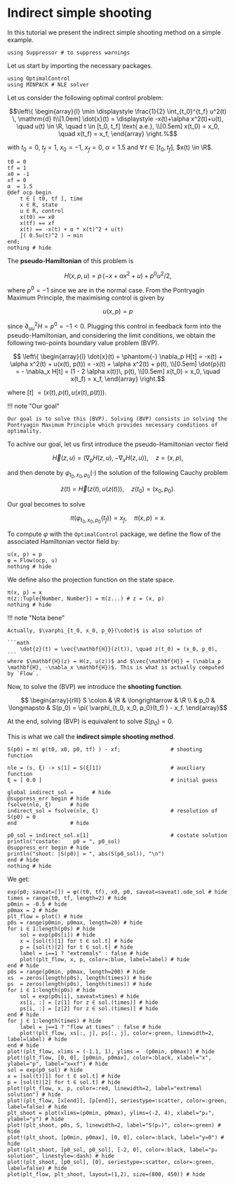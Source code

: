 # Indirect simple shooting

In this tutorial we present the indirect simple shooting method on a simple example.

```@setup main
using Suppressor # to suppress warnings
```

Let us start by importing the necessary packages.

```@example main
using OptimalControl
using MINPACK # NLE solver
```

Let us consider the following optimal control problem:

```math
\left\{ 
    \begin{array}{l}
        \min \displaystyle \frac{1}{2} \int_{t_0}^{t_f} u^2(t) \, \mathrm{d} t\\[1.0em]
        \dot{x}(t)  =  \displaystyle -x(t)+\alpha x^2(t)+u(t), \quad  u(t) \in \R, 
        \quad t \in [t_0, t_f] \text{ a.e.}, \\[0.5em]
        x(t_0) = x_0, \quad x(t_f) = x_f,
    \end{array}
\right.%
```

with $t_0 = 0$, $t_f = 1$, $x_0 = -1$, $x_f = 0$, $\alpha=1.5$ and $\forall\, t \in [t_0, t_f]$, $x(t) \in \R$.

```@example main
t0 = 0
tf = 1
x0 = -1
xf = 0
α  = 1.5
@def ocp begin
    t ∈ [ t0, tf ], time
    x ∈ R, state
    u ∈ R, control
    x(t0) == x0
    x(tf) == xf
    ẋ(t) == -x(t) + α * x(t)^2 + u(t)
    ∫( 0.5u(t)^2 ) → min
end;
nothing # hide
```

The **pseudo-Hamiltonian** of this problem is

```math
    H(x,p,u) = p \, (-x+\alpha x^2+u) + p^0 u^2 /2,
```

where $p^0 = -1$ since we are in the normal case. From the Pontryagin Maximum Principle, the maximising control is given by

```math
u(x, p) = p
```

since $\partial^2_{uu} H = p^0 = - 1 < 0$. Plugging this control in feedback form into the pseudo-Hamiltonian, and considering the limit conditions, we obtain the following two-points boundary value problem (BVP).

```math
    \left\{ 
        \begin{array}{l}
            \dot{x}(t)  = \phantom{-} \nabla_p H[t] = -x(t) + \alpha x^2(t) + u(x(t), p(t)) 
            = -x(t) + \alpha x^2(t) + p(t), \\[0.5em]
            \dot{p}(t)  = -           \nabla_x H[t] = (1 - 2 \alpha x(t))\, p(t),    \\[0.5em]
            x(t_0)        = x_0, \quad x(t_f) = x_f,
        \end{array}
    \right.
```

where $[t]~=  (x(t),p(t),u(x(t), p(t)))$.

!!! note "Our goal"

    Our goal is to solve this (BVP). Solving (BVP) consists in solving the Pontryagin Maximum Principle which provides necessary conditions of optimality.

To achive our goal, let us first introduce the pseudo-Hamiltonian vector field

```math
    \vec{H}(z,u) = \left( \nabla_p H(z,u), -\nabla_x H(z,u) \right), \quad z = (x,p),
```

and then denote by $\varphi_{t_0, x_0, p_0}(\cdot)$ the solution of the following Cauchy problem

```math
\dot{z}(t) = \vec{H}(z(t), u(z(t))), \quad z(t_0) = (x_0, p_0).
```

Our goal becomes to solve

```math
\pi( \varphi_{t_0, x_0, p_0}(t_f) ) = x_f, \quad \pi(x, p) = x.
```

To compute $\varphi$ with the `OptimalControl` package, we define the flow of the associated Hamiltonian vector field by:

```@example main
u(x, p) = p
φ = Flow(ocp, u)
nothing # hide
```

We define also the projection function on the state space.

```@example main
π(x, p) = x
π(z::Tuple{Number, Number}) = π(z...) # z = (x, p)
nothing # hide
```

!!! note "Nota bene"

    Actually, $\varphi_{t_0, x_0, p_0}(\cdot)$ is also solution of
    
    ```math
        \dot{z}(t) = \vec{\mathbf{H}}(z(t)), \quad z(t_0) = (x_0, p_0),
    ```
    where $\mathbf{H}(z) = H(z, u(z))$ and $\vec{\mathbf{H}} = (\nabla_p \mathbf{H}, -\nabla_x \mathbf{H})$. This is what is actually computed by `Flow`.

Now, to solve the (BVP) we introduce the **shooting function**.

```math
    \begin{array}{rlll}
        S \colon    & \R    & \longrightarrow   & \R \\
                    & p_0    & \longmapsto     & S(p_0) = \pi( \varphi_{t_0, x_0, p_0}(t_f) ) - x_f.
    \end{array}
```

At the end, solving (BVP) is equivalent to solve $S(p_0) = 0$.

This is what we call the **indirect simple shooting method**.

```@example main
S(p0) = π( φ(t0, x0, p0, tf) ) - xf;                # shooting function

nle = (s, ξ) -> s[1] = S(ξ[1])                      # auxiliary function
ξ = [ 0.0 ]                                         # initial guess

global indirect_sol =      # hide
@suppress_err begin # hide
fsolve(nle, ξ)      # hide
indirect_sol = fsolve(nle, ξ)                       # resolution of S(p0) = 0
end                 # hide

p0_sol = indirect_sol.x[1]                          # costate solution
println("costate:    p0 = ", p0_sol)
@suppress_err begin # hide
println("shoot: |S(p0)| = ", abs(S(p0_sol)), "\n")
end # hide
nothing # hide
```

We get:

```@example main
exp(p0; saveat=[]) = φ((t0, tf), x0, p0, saveat=saveat).ode_sol # hide
times = range(t0, tf, length=2) # hide
p0min = -0.5 # hide
p0max = 2 # hide
plt_flow = plot() # hide
p0s = range(p0min, p0max, length=20) # hide
for i ∈ 1:length(p0s) # hide
    sol = exp(p0s[i]) # hide
    x = [sol(t)[1] for t ∈ sol.t] # hide
    p = [sol(t)[2] for t ∈ sol.t] # hide
    label = i==1 ? "extremals" : false # hide
    plot!(plt_flow, x, p, color=:blue, label=label) # hide
end # hide
p0s = range(p0min, p0max, length=200) # hide
xs  = zeros(length(p0s), length(times)) # hide
ps  = zeros(length(p0s), length(times)) # hide
for i ∈ 1:length(p0s) # hide
    sol = exp(p0s[i], saveat=times) # hide
    xs[i, :] = [z[1] for z ∈ sol.(times)] # hide
    ps[i, :] = [z[2] for z ∈ sol.(times)] # hide
end # hide
for j ∈ 1:length(times) # hide
    label = j==1 ? "flow at times" : false # hide
    plot!(plt_flow, xs[:, j], ps[:, j], color=:green, linewidth=2, label=label) # hide
end # hide
plot!(plt_flow, xlims = (-1.1, 1), ylims =  (p0min, p0max)) # hide
plot!(plt_flow, [0, 0], [p0min, p0max], color=:black, xlabel="x", ylabel="p", label="x=xf") # hide
sol = exp(p0_sol) # hide
x = [sol(t)[1] for t ∈ sol.t] # hide
p = [sol(t)[2] for t ∈ sol.t] # hide
plot!(plt_flow, x, p, color=:red, linewidth=2, label="extremal solution") # hide
plot!(plt_flow, [x[end]], [p[end]], seriestype=:scatter, color=:green, label=false) # hide
plt_shoot = plot(xlims=(p0min, p0max), ylims=(-2, 4), xlabel="p₀", ylabel="y") # hide
plot!(plt_shoot, p0s, S, linewidth=2, label="S(p₀)", color=:green) # hide
plot!(plt_shoot, [p0min, p0max], [0, 0], color=:black, label="y=0") # hide
plot!(plt_shoot, [p0_sol, p0_sol], [-2, 0], color=:black, label="p₀ solution", linestyle=:dash) # hide
plot!(plt_shoot, [p0_sol], [0], seriestype=:scatter, color=:green, label=false) # hide
plot(plt_flow, plt_shoot, layout=(1,2), size=(800, 450)) # hide
```
